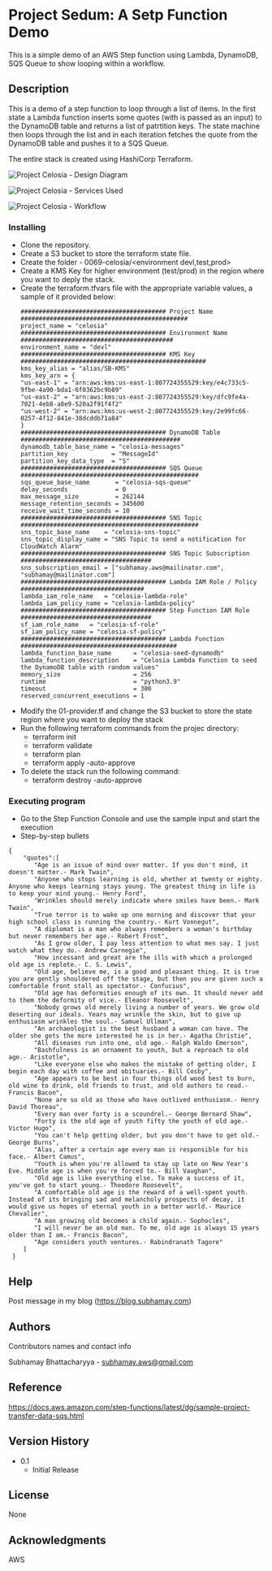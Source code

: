 # Project Sedum: A Setp Function Demo

This is a simple demo of an AWS Step function using Lambda, DynamoDB, SQS Queue to show looping within a workflow.

## Description

This is a demo of a step function to loop through a list of items. In the first state a Lambda function inserts some quotes (with is passed as an input) to the DynamoDB table and returns a list of patrtition keys. The state machine then loops through the list and in each iteration fetches the quote from the DynamoDB table and pushes it to a SQS Queue.

The entire stack is created using HashiCorp Terraform.

![Project Celosia - Design Diagram](https://subhamay-projects-repository-us-east-1.s3.amazonaws.com/0069-celosia/celosia-architecture-diagram.png)

![Project Celosia - Services Used](https://subhamay-projects-repository-us-east-1.s3.amazonaws.com/0069-celosia/celosia-services-used-tf.png)


![Project Celosia - Workflow](https://subhamay-projects-repository-us-east-1.s3.amazonaws.com/0069-celosia/celosia-step-function.png)



### Installing

* Clone the repository.
* Create a S3 bucket to store the terraform state file.
* Create the folder - 0069-celosia/<environment devl,test,prod>
* Create a KMS Key for higher environment (test/prod) in the region where you want to deply the stack.
* Create the terraform.tfvars file with the appropriate variable values, a sample of it provided below:
    ```
    ######################################## Project Name ##############################################
    project_name = "celosia"
    ######################################## Environment Name ##########################################
    environment_name = "devl"
    ######################################## KMS Key ###################################################
    kms_key_alias = "alias/SB-KMS"
    kms_key_arn = {
    "us-east-1" = "arn:aws:kms:us-east-1:807724355529:key/e4c733c5-9fbe-4a90-bda1-6f0362bc9b89"
    "us-east-2" = "arn:aws:kms:us-east-2:807724355529:key/dfc9fe4a-7021-4eb8-a8e9-520a2f91f4f2"
    "us-west-2" = "arn:aws:kms:us-west-2:807724355529:key/2e99fc66-0257-4f12-841e-38dcddb71a84"
    }
    ######################################## DynamoDB Table ############################################
    dynamodb_table_base_name = "celosia-messages"
    partition_key            = "MessageId"
    partition_key_data_type  = "S"
    ######################################## SQS Queue #################################################
    sqs_queue_base_name       = "celosia-sqs-queue"
    delay_seconds             = 0
    max_message_size          = 262144
    message_retention_seconds = 345600
    receive_wait_time_seconds = 10
    ######################################## SNS Topic #################################################
    sns_topic_base_name    = "celosia-sns-topic"
    sns_topic_display_name = "SNS Topic to send a notification for CloudWatch Alarm"
    ######################################## SNS Topic Subscription ####################################
    sns_subscription_email = ["subhamay.aws@mailinator.com", "subhamay@mailinator.com"]
    ######################################## Lambda IAM Role / Policy ##################################
    lambda_iam_role_name   = "celosia-lambda-role"
    lambda_iam_policy_name = "celosia-lambda-policy"
    ######################################## Step Function IAM Role ####################################
    sf_iam_role_name   = "celosia-sf-role"
    sf_iam_policy_name = "celosia-sf-policy"
    ######################################## Lambda Function ###########################################
    lambda_function_base_name      = "celosia-seed-dynamodb"
    lambda_function_description    = "Celosia Lambda Function to seed the DynamoDB table with random values"
    memory_size                    = 256
    runtime                        = "python3.9"
    timeout                        = 300
    reserved_concurrent_executions = 1
    ```
* Modify the 01-provider.tf and change the S3 bucket to store the state region where you want to deploy the stack
* Run the following terraform commands from the projec directory:
    * terraform init
    * terraform validate
    * terraform plan
    * terraform apply -auto-approve
* To delete the stack run the following command:
    * terraform destroy -auto-approve

### Executing program

* Go to the Step Function Console and use the sample input and start the execution
* Step-by-step bullets
```
{
    "quotes":[
       "Age is an issue of mind over matter. If you don't mind, it doesn't matter.- Mark Twain",
       "Anyone who stops learning is old, whether at twenty or eighty. Anyone who keeps learning stays young. The greatest thing in life is to keep your mind young.- Henry Ford",
       "Wrinkles should merely indicate where smiles have been.- Mark Twain",
       "True terror is to wake up one morning and discover that your high school class is running the country.- Kurt Vonnegut",
       "A diplomat is a man who always remembers a woman's birthday but never remembers her age.- Robert Frost",
       "As I grow older, I pay less attention to what men say. I just watch what they do.- Andrew Carnegie",
       "How incessant and great are the ills with which a prolonged old age is replete.- C. S. Lewis",
       "Old age, believe me, is a good and pleasant thing. It is true you are gently shouldered off the stage, but then you are given such a comfortable front stall as spectator.- Confucius",
       "Old age has deformities enough of its own. It should never add to them the deformity of vice.- Eleanor Roosevelt",
       "Nobody grows old merely living a number of years. We grow old deserting our ideals. Years may wrinkle the skin, but to give up enthusiasm wrinkles the soul.- Samuel Ullman",
       "An archaeologist is the best husband a woman can have. The older she gets the more interested he is in her.- Agatha Christie",
       "All diseases run into one, old age.- Ralph Waldo Emerson",
       "Bashfulness is an ornament to youth, but a reproach to old age.- Aristotle",
       "Like everyone else who makes the mistake of getting older, I begin each day with coffee and obituaries.- Bill Cosby",
       "Age appears to be best in four things old wood best to burn, old wine to drink, old friends to trust, and old authors to read.- Francis Bacon",
       "None are so old as those who have outlived enthusiasm.- Henry David Thoreau",
       "Every man over forty is a scoundrel.- George Bernard Shaw",
       "Forty is the old age of youth fifty the youth of old age.- Victor Hugo",
       "You can't help getting older, but you don't have to get old.- George Burns",
       "Alas, after a certain age every man is responsible for his face.- Albert Camus",
       "Youth is when you're allowed to stay up late on New Year's Eve. Middle age is when you're forced to.- Bill Vaughan",
       "Old age is like everything else. To make a success of it, you've got to start young.- Theodore Roosevelt",
       "A comfortable old age is the reward of a well-spent youth. Instead of its bringing sad and melancholy prospects of decay, it would give us hopes of eternal youth in a better world.- Maurice Chevalier",
       "A man growing old becomes a child again.- Sophocles",
       "I will never be an old man. To me, old age is always 15 years older than I am.- Francis Bacon",
       "Age considers youth ventures.- Rabindranath Tagore"
    ]
 }
```

## Help

Post message in my blog (https://blog.subhamay.com)

## Authors

Contributors names and contact info

Subhamay Bhattacharyya  - [subhamay.aws@gmail.com](https://blog.subhamay.com)

## Reference
https://docs.aws.amazon.com/step-functions/latest/dg/sample-project-transfer-data-sqs.html

## Version History

* 0.1
    * Initial Release

## License

None

## Acknowledgments
AWS 

